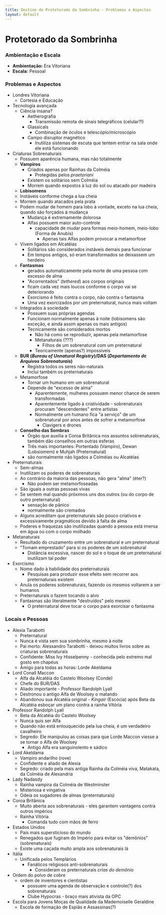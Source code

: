 ```yaml
---
title: Destino do Protetorado da Sombrinha - Problemas e Aspectos
layout: default
---
```


Protetorado da Sombrinha 
========================

### Ambientação e Escala

- **Ambientação:** Era Vitoriana
- **Escala:** Pessoal

### Problemas e Aspectos

- Londres Vitoriana
  - Cortesia e Educação
- Tecnologia avançada
  - Ciência insana?
    - Aetherografia
      - Transmissão remota de sinais telegráficos (celular?!)
    - Glassicals
      - Combinação de óculos e telescópio/microscópio
    - Campo disruptor magnético
      - Inutiliza sistemas de escuta que tentem entrar na sala onde ele está funcionando
- Criaturas Sobrenaturais
  - Possuem aparência humana, mas não totalmente
   - **Vampiros**
     - Criados apenas por Rainhas da Colméia
       - Protegidas pelos *praetoriani*
     - Existem os solitários sem Colméia
     - Morrem quando expostos à luz do sol ou atacado por madeira
    - **Lobisomens**
     - Instáveis conforme chega a lua cheia
     - Morrem quando atacados pela prata
     - Podem mudar de homem para lobo à vontade, exceto na lua cheia, quando são forçados à mudança
       - Mudança é extremamente dolorosa
       - Alfas possuem maior auto-controle
         - capacidade de mudar para formas meio-homem, meio-lobo (Forma de Anubis)
           - Apenas tais Alfas podem provocar a metamorfose
     -  Vivem ligados em Alcatéias
        - Solitários são considerados instáveis demais para funcionar
        - Em tempos antigos, só eram transformados se deixassem um herdeiro
    - **Fantasmas**
      - gerados automaticamente pela morte de uma pessoa com excesso de alma 
      - "Acorrentados" (*tethered*) aos corpos originais
      - ficam cada vez mais loucos conforme o corpo vai se deteriorando 
      - Exorcismo é feito contra o corpo, não contra o fantasma
      - Uma vez exorcizados por um preternatural, nunca mais voltam
  - Integrados à sociedade
     - Possuem suas próprias agendas
     - Funcionam normalmente apenas à noite (lobisomens são exceção, e ainda assim apenas os mais antigos)
     - Tecnicamente são considerados mortos
       - Não há como se reproduzir, apenas pela metamorfose
       - Metanaturais (???)
         - Filhos de um sobrenatural com um preternatural
       - Teoricamente (apenas?) impossíveis
  - **BUR (*Bureau of Unnatural Registry*)/DAS (*Departamento de Arquivos Sobrenaturais*)**
     - Registra todos os seres não-naturais
     - Inclui também os preternaturais
  - Metamorfose
     - Tornar um humano em um sobrenatural
     - Depende de "excesso de alma"
       - Aparentemente, mulheres possuem menor chance de serem transformadas
       - Aparentemente ligado à criatividade - sobrenaturais procuram "descendentes" entre artistas
       - Normalmente um humano fica "a serviço" de um sobrenatural por anos antes de sofrer a metamorfose
         - Clavigers e drones
  - **Conselho das Sombras**
    - Órgão que auxilia a Coroa Britânica nos assuntos sobrenaturais, também dão conselhos em outras esferas
    - Três mais importantes: Portentado (Vampiro), Dewan (Lobsiomem) e Muhjah (Preternatural)
    - são normalmente não ligados a Colméias ou Alcatéias
- Preternaturais
  - Sem-almas
  - Inutilizam os poderes de sobrenaturais 
  - Ao contrário da maioria das pessoas, não gera "alma" (éter?)
    - Não podem ser metamorfoseadas
  - São iguais a outras pessoas vivas
  - Se sentem mal quando próximos uns dos outros (ou do corpo de outro preternatural)
    - sensação de pânico
    - normalmente são cremados 
  - Alguns acreditam que preternaturais são pouco criativos e excessivamente pragmáticos devido à falta de alma
  - Poderes e fraquezas são inutilizadas quando a pessoa está imersa em água ou com o corpo molhado
- Metanaturais
  - Resultado do cruzamento entre um sobrenatural e um preternatural
  - "Tomam emprestado" para si os poderes de um sobrenatural
    - Distância excessiva, nascer do sol e o toque de um preternatural inutilizam tal poder
- Exorcismo
  - Nome dado à habilidade dos preternaturais
    - Pesquisas para produzir esse efeito sem recorrer aos preternaturais existem
  - Anula os poderes sobrenaturais, fazendo os mesmos voltarem a ser humanos
  - Preternaturais o fazem tocando o alvo
  - Fantasmas são literalmente "destruídos" pelo mesmo
    - O preternatural deve tocar o corpo para exorcisar o fantasma

### Locais e Pessoas

- Alexia Tarabotti
  - Preternatural
  - Nunca é vista sem sua sombrinha, mesmo à noite
  - Pai morto: Alessandro Tarabotti -  deixou muitos livros sobre as criaturas sobrenaturais
  - Confidente: Miss Ivy Hisselpenny - conhecida pelo extremo mal gosto em chapéus
  - Amigo para todas as horas: Lorde Akeldama
- Lord Conall Maccon
  - Alfa da Alcatéia do Castelo Woolsey (Conde)
  - Chefe do BUR/DAS
  - Aliado importante - Professor Randolph Lyall
  - Destronou o antigo Alfa de Woolsey o matando
  - Abandonou sua Alcatéia original - *Kingair* (Escócia) após Beta da Alcatéia esboçar um plano contra a rainha Vitória
- Professor Randolph Lyall
  - Beta da Alcatéia do Castelo Woolsey
  - Nunca quis ser Alfa
  - Quando não está enlouquecido pela lua cheia, é um verdadeiro cavalheiro
  - Segredo: Ele manipulou as coisas para que Lorde Maccon viesse a se tornar o Alfa de Woolsey
    - Antigo Alfa era sanguinolento e sádico
- Lord Akeldama
  - Vampiro andarilho (rove)
  - Confidente e aliado de Alexia
  - Segredo: criado pela mais antiga Rainha da Colméia viva, Matakata, da Colméia de Alexandria
- Lady Nadasdy
  - Rainha vampira da Colméia de Westminster
  - Misteriosa e vingativa
  - Odeia os sugadores de almas (preternaturais)
- Coroa Britânica 
  - Muito aberta aos sobrenaturais - eles garantem vantagens contra outros impérios
  - Rainha Vitória
    - Comanda tudo com mãos de ferro
- Estados Unidos
  - País mais supersticioso do mundo
  - Renegados que fugiram do Império para evitar os "demônios" (sobrenaturais)
  - Existe uma caçada muito ampla aos sobrenaturais lá
- Itália
  - Unificada pelos Templários
    - Fanáticos religiosos anti-sobrenaturais
      - Consideram os preternaturais *crias do demônio*
- Ordem do polvo de cobre 
  - ordem de inventores e cientistas 
    - possuem uma agenda de observação e controle(?) dos sobrenaturais
    - Clube Hypocras - braço mais ativista da OPC
- Escola para Jovens Moças de Qualidade da Mademoiselle Geraldine
  - Escola de formação de Espiãs e Assassinas(?)
